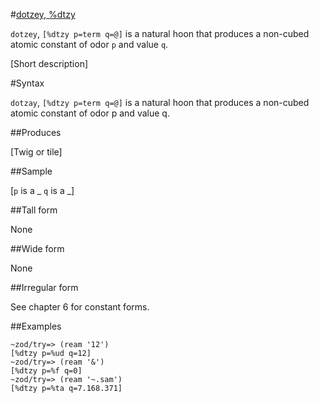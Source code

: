 #[dotzey, %dtzy](#dttr)

`dotzey`, `[%dtzy p=term q=@]` is a natural hoon that produces a non-cubed atomic constant of odor `p` and value `q`.

[Short description]

#Syntax

`dotzay`, `[%dtzy p=term q=@]` is a natural hoon that produces a non-cubed atomic constant of odor p and value q.

##Produces

[Twig or tile]

##Sample

[`p` is a _
`q` is a _]

##Tall form

None

##Wide form

None

##Irregular form

See chapter 6 for constant forms.

##Examples

    ~zod/try=> (ream '12')
    [%dtzy p=%ud q=12]
    ~zod/try=> (ream '&')
    [%dtzy p=%f q=0]
    ~zod/try=> (ream '~.sam')
    [%dtzy p=%ta q=7.168.371]
